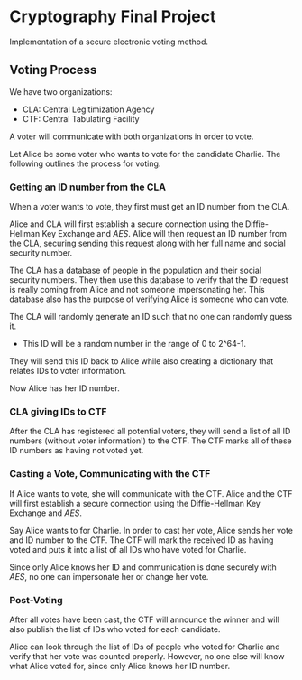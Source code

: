 # Cryptography Final Project

Implementation of a secure electronic voting method.

## Voting Process
We have two organizations:
- CLA: Central Legitimization Agency
- CTF: Central Tabulating Facility

A voter will communicate with both organizations in order to vote.

Let Alice be some voter who wants to vote for the candidate Charlie.
The following outlines the process for voting.

### Getting an ID number from the CLA
When a voter wants to vote, they first must get an ID number from the CLA.

Alice and CLA will first establish a secure connection using the Diffie-Hellman Key Exchange and *AES*.
Alice will then request an ID number from the CLA, securing sending this request along with her full name and social security number.

The CLA has a database of people in the population and their social security numbers.
They then use this database to verify that the ID request is really coming from Alice and not someone impersonating her.
This database also has the purpose of verifying Alice is someone who can vote.

The CLA will randomly generate an ID such that no one can randomly guess it.
- This ID will be a random number in the range of 0 to 2^64-1.

They will send this ID back to Alice while also creating a dictionary that relates IDs to voter information.

Now Alice has her ID number.

### CLA giving IDs to CTF
After the CLA has registered all potential voters, they will send a list of all ID numbers (without voter information!) to the CTF.
The CTF marks all of these ID numbers as having not voted yet.

### Casting a Vote, Communicating with the CTF
If Alice wants to vote, she will communicate with the CTF.
Alice and the CTF will first establish a secure connection using the Diffie-Hellman Key Exchange and *AES*.

Say Alice wants to for Charlie.
In order to cast her vote, Alice sends her vote and ID number to the CTF.
The CTF will mark the received ID as having voted and puts it into a list of all IDs who have voted for Charlie.

Since only Alice knows her ID and communication is done securely with *AES*, no one can impersonate her or change her vote.

### Post-Voting
After all votes have been cast, the CTF will announce the winner and will also publish the list of IDs who voted for each candidate.

Alice can look through the list of IDs of people who voted for Charlie and verify that her vote was counted properly.
However, no one else will know what Alice voted for, since only Alice knows her ID number.
